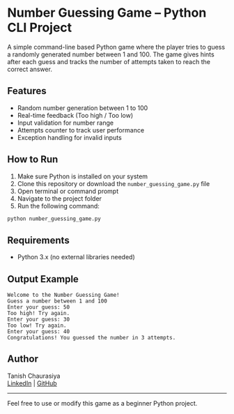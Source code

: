 
# Number Guessing Game – Python CLI Project

A simple command-line based Python game where the player tries to guess a randomly generated number between 1 and 100. The game gives hints after each guess and tracks the number of attempts taken to reach the correct answer.

## Features

- Random number generation between 1 to 100
- Real-time feedback (Too high / Too low)
- Input validation for number range
- Attempts counter to track user performance
- Exception handling for invalid inputs

## How to Run

1. Make sure Python is installed on your system  
2. Clone this repository or download the `number_guessing_game.py` file  
3. Open terminal or command prompt  
4. Navigate to the project folder  
5. Run the following command:

```bash
python number_guessing_game.py
```

## Requirements

- Python 3.x (no external libraries needed)

## Output Example

```
Welcome to the Number Guessing Game!
Guess a number between 1 and 100
Enter your guess: 50
Too high! Try again.
Enter your guess: 30
Too low! Try again.
Enter your guess: 40
Congratulations! You guessed the number in 3 attempts.
```

## Author

Tanish Chaurasiya  
[LinkedIn](https://www.linkedin.com/in/tanish-chaurasiya) | [GitHub](https://github.com/your-username)

---

Feel free to use or modify this game as a beginner Python project.
